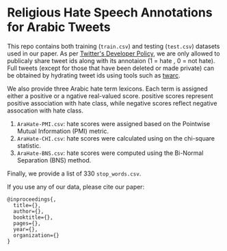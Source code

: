 #  Religious Hate Speech Annotations for Arabic Tweets

This repo contains both training (```train.csv```) and testing (```test.csv```) datasets used in our paper. As per [Twitter's Developer Policy](https://developer.twitter.com/en/developer-terms/policy), we are only allowed to publicaly share tweet ids along with its annotaion (1 = hate , 0 = not hate). Full tweets (except for those that have been deleted or made private) can be obtained by hydrating tweet ids using tools such as [twarc]( https://github.com/edsu/twarc).

We also provide three Arabic hate term lexicons. Each term is assigned either a positive or a ngative real-valued score.  positive scores represent positive association with hate class, while negative scores reflect negative assocation with hate class. 
1. ```AraHate-PMI.csv```: hate scores were assigned based on the Pointwise Mutual Information (PMI) metric.
1. ```AraHate-CHI.csv```: hate scores were calculated using on the chi-square statistic. 
1. ```AraHate-BNS.csv```: hate scores were computed using the Bi-Normal Separation (BNS) method.  

Finally, we provide a list of 330 ```stop_words.csv```.  

If you use any of our data, please cite our paper: 

```
@inproceedings{,
  title={},
  author={},
  booktitle={},
  pages={},
  year={},
  organization={}
}
```
